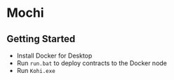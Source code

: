 # Mochi

## Getting Started

- Install Docker for Desktop
- Run `run.bat` to deploy contracts to the Docker node
- Run `Kohi.exe`
